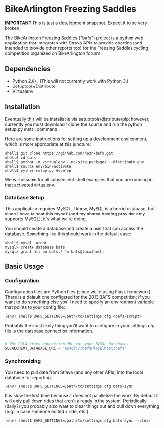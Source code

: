 # BikeArlington Freezing Saddles

**IMPORTANT**
This is just a development snapshot.  Expect it to be very broken.

The BikeArlington Freezing Saddles ("bafs") project is a python web application that integrates with Strava APIs to 
provide charting (and intended to provide other reports too) for the Freezing Saddles cycling competition organized
on BikeArlington forums.

## Dependencies
 
* Python 2.6+.  (This will not currently work with Python 3.)
* Setuptools/Distribute
* Virtualenv

## Installation

Eventually this will be installable via setuptools/distribute/pip; however, currently you must 
download / clone the source and run the python setup.py install command.

Here are some instructions for setting up a development environment, which is more appropriate
at this juncture:

	shell$ git clone https://github.com/hozn/bafs.git
	shell$ cd bafs
	shell$ python -m virtualenv --no-site-packages --distribute env
	shell$ source env/bin/activate
    shell$ python setup.py develop

We will assume for all subsequent shell examples that you are running in that activated virtualenv.    
   
### Database Setup

This application requires MySQL.  I know, MySQL is a horrid database, but since I have to host this myself (and my shared hosting
provider only supports MySQL), it's what we're doing.

You should create a database and create a user that can access the database.  Something like this should work in the default case:

	shell$ mysql -uroot
	mysql> create database bafs;
	mysql> grant all on bafs.* to bafs@localhost;

## Basic Usage

### Configuration

Configuration files are Python files (since we're using Flask framework).  There is a default one configured for the 2013 BAFS competition;
if you want to do something else you'll need to specify an environment variable that points to your config file:

	(env) shell$ BAFS_SETTINGS=/path/to/settings.cfg <bafs-script>
	
Probably the most likely thing you'll want to configure in your settings.cfg file is the database connection information.
```python

# The SQLALchemy connection URL for your MySQL database.
SQLALCHEMY_DATABASE_URI = 'mysql://bafs@localhost/bafs'
```

	
### Synchronizing

You need to pull data from Strava (and any other APIs) into the local database for reporting.

	(env) shell$ BAFS_SETTINGS=/path/to/settings.cfg bafs-sync
	
It is slow the first time because it does not parallelize the work.  By default it will only pull down rides that aren't
already in the system.  Periodically (daily?) you probably also want to clear things out and pull down everything (e.g. in
case someone edited a ride, etc.)

	(env) shell$ BAFS_SETTINGS=/path/to/settings.cfg bafs-sync --clear


